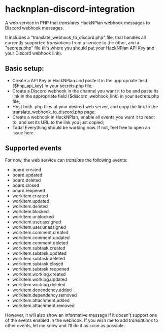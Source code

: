 # hacknplan-discord-integration
A web service in PHP that *translates* HackNPlan webhook messages to Discord webhook messages.

It includes a "translate_webhook_to_discord.php" file, that handles all currently supported *translations* from a service to the other, 
and a "secrets.php" file (it's where you should put your HackNPlan API Key and your Discord webhook link).

## Basic setup:
* Create a API Key in HackNPlan and paste it in the appropriate field ($hnp_api_key) in your secrets.php file;
* Create a Discord webhook in the channel you want it to be and paste its link in the appropriate field ($discord_webhook_link) in your secrets.php file;
* Host both .php files at your desired web server, and copy the link to the translate_webhook_to_discord.php page;
* Create a webhook in HackNPlan, enable all events you want it to react to, and set its URL to the link you just copied;
* Tada! Everything should be working now. If not, feel free to open an issue here.

## Supported events
For now, the web service can *translate* the following events:

* board.created
* board.updated
* board.deleted
* board.closed
* board.reopened
* workitem.created
* workitem.updated
* workitem.deleted
* workitem.blocked
* workitem.unblocked
* workitem.user.assigned
* workitem.user.unassigned
* workitem.comment.created
* workitem.comment.updated
* workitem.comment.deleted
* workitem.subtask.created
* workitem.subtask.updated
* workitem.subtask.deleted
* workitem.subtask.closed
* workitem.subtask.reopened
* workitem.worklog.created
* workitem.worklog.updated
* workitem.worklog.deleted
* workitem.dependency.added
* workitem.dependency.removed
* workitem.attachment.added
* workitem.attachment.removed

However, it will also show an informative message if it doesn't support one of the events enabled in the webhook.
If you wish me to add *translations* to other events, let me know and I'll do it as soon as possible.
